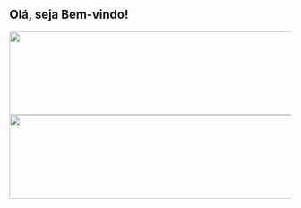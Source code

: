 ## Olá, seja Bem-vindo!

<div align="left">
  <a href="https://github.com/JonathasLopes">
  <img height="150" width="1000" src="https://github-readme-stats.vercel.app/api?username=jonathaslopes&show_icons=true&theme=tokyonight&include_all_commits=true&count_private=true"/>
  <img height="150" width="1000" src="https://github-readme-stats.vercel.app/api/top-langs/?username=jonathaslopes&layout=compact&langs_count=7&theme=tokyonight"/>
</div>

